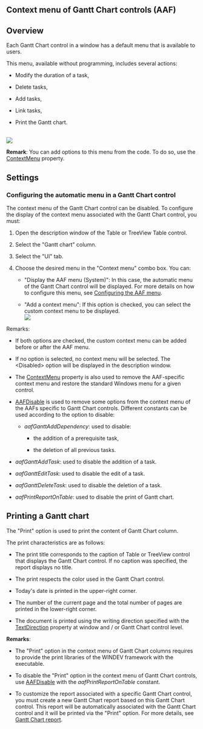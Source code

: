 
## Context menu of Gantt Chart controls (AAF)
			

<a name="NOTE1"></a>
<a name="NOTE1_1"></a>


## Overview
<a name="overview_ELTTEXTE000157"></a>
Each Gantt Chart control in a window has a default menu that is available to users.

This menu, available without programming, includes several actions:

- Modify the duration of a task,

- Delete tasks,

- Add tasks,

- Link tasks,

- Print the Gantt chart.



<br>![](https://doc.pcsoft.fr/en-US/images/image.awp?langid=3&name=FAA_Gantt.gif)


**Remark**: You can add options to this menu from the code. To do so, use the [ContextMenu](../Proprietes/2510077.md) property.

<a name="NOTE2"></a>
<a name="NOTE2_1"></a>


## Settings
<a name="settings_ELTTEXTE000181"></a>


### Configuring the automatic menu in a Gantt Chart control
<a name="configuring_the_automatic_menu_gantt_chart_control_ELTPARAGRAPHE000031"></a>

The context menu of the Gantt Chart control can be disabled. To configure the display of the context menu associated with the Gantt Chart control, you must:

1. Open the description window of the Table or TreeView Table control.

2. Select the "Gantt chart" column. 

3. Select the "UI" tab.

4. Choose the desired menu in the "Context menu" combo box. You can: 

	- "Display the AAF menu (System)": In this case, the automatic menu of the Gantt Chart control will be displayed. For more details on how to configure this menu, see [Configuring the AAF menu](../Editeurs/2010040.md).

	- "Add a context menu": If this option is checked, you can select the custom context menu to be displayed. <br>![](https://doc.pcsoft.fr/en-US/images/image.awp?langid=3&name=FAA_Menu_Agenda.gif)








Remarks: 

- If both options are checked, the custom context menu can be added before or after the AAF menu. 

- If no option is selected, no context menu will be selected. The &lt;Disabled&gt; option will be displayed in the description window. 

- The [ContextMenu](../Proprietes/2510077.md) property is also used to remove the AAF-specific context menu and restore the standard Windows menu for a given control.

- [AAFDisable](../WDLang1/1000022018.md) is used to remove some options from the context menu of the AAFs specific to Gantt Chart controls. Different constants can be used according to the option to disable: 

	- *aafGanttAddDependency*: used to disable: 

		- the addition of a prerequisite task,

		- the deletion of all previous tasks. 




- *aafGanttAddTask*: used to disable the addition of a task. 

- *aafGanttEditTask*: used to disable the edit of a task. 

- *aafGanttDeleteTask*: used to disable the deletion of a task. 

- *aafPrintReportOnTable*: used to disable the print of Gantt chart. 




<a name="NOTE3"></a>


## Printing a Gantt chart
<a name="printing_gantt_chart_ELTTEXTE000205"></a>
<a name="NOTE3_1"></a>
The "Print" option is used to print the content of Gantt Chart column.   

The print characteristics are as follows:

- The print title corresponds to the caption of Table or TreeView control that displays the Gantt Chart control. If no caption was specified, the report displays no title.

- The print respects the color used in the Gantt Chart control.

- Today's date is printed in the upper-right corner.

- The number of the current page and the total number of pages are printed in the lower-right corner.

- The document is printed using the writing direction specified with the [TextDirection](../Proprietes/2513020.md) property at window and / or Gantt Chart control level.




**Remarks**: 

- The "Print" option in the context menu of Gantt Chart columns requires to provide the print libraries of the WINDEV framework with the executable.

- To disable the "Print" option in the context menu of Gantt Chart controls, use [AAFDisable](../WDLang1/1000022018.md) with the *aafPrintReportOnTable* constant.

- To customize the report associated with a specific Gantt Chart control, you must create a new Gantt Chart report based on this Gantt Chart control. This report will be automatically associated with the Gantt Chart control and it will be printed via the "Print" option. For more details, see [Gantt Chart report](../WDChamp/1011084.md). 





